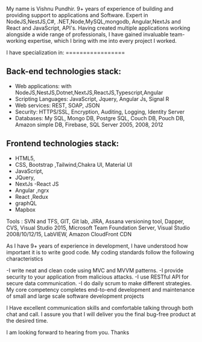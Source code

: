 My name is Vishnu Pundhir. 9+ years of experience of building and providing support to applications and Software. Expert in NodeJS,NestJS,C#, .NET,Node,MySQL,mongodb, Angular,NextJs and React and  JavaScript, API's. Having created multiple applications working alongside a wide range of professionals, I have gained invaluable team-working expertise, which I bring with me into every project I worked. 

I have specialization in: ================= 

Back-end technologies stack: 
----------------------------------- 
- Web applications: with NodeJS,NestJS,Dotnet,NextJS,ReactJS,Typescript,Angular
- Scripting Languages: JavaScript, Jquery, Angular Js, Signal R 
- Web services: REST, SOAP, JSON 
- Security: HTTPS/SSL, Encryption, Auditing, Logging, Identity Server 
- Databases: My SQL, Mongo DB, Postgre SQL, Couch DB, Pouch DB, Amazon simple DB, Firebase, SQL Server 2005, 2008, 2012 

Frontend technologies stack: 
----------------------------------- 
- HTML5, 
- CSS, Bootstrap ,Tailwind,Chakra UI, Material UI
- JavaScript, 
- JQuery, 
- NextJs 
-React JS
- Angular ,ngrx
- React ,Redux
- graphQL
- Mapbox

Tools : SVN and TFS, GIT, Git lab, JIRA, Assana versioning tool, Dapper, CVS, Visual Studio 2015, Microsoft Team Foundation Server, Visual Studio 2008/10/12/15, LabVIEW, Amazon CloudFront CDN 

As I have 9+ years of experience in development, I have understood how important it is to write good code. My coding standards follow the following characteristics 

-I write neat and clean code using MVC and MVVM patterns. 
-I provide security to your application from malicious attacks. 
-I use RESTful API for secure data communication. 
-I do daily scrum to make different strategies. 
My core competency completes end-to-end development and maintenance of small and large scale software development projects 

I Have excellent communication skills and comfortable talking through both chat and call. I assure you that I will deliver you the final bug-free product at the desired time. 

I am looking forward to hearing from you. 
Thanks


